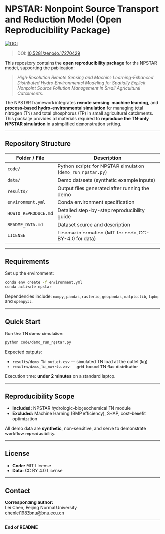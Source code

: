 # NPSTAR: Nonpoint Source Transport and Reduction Model (Open Reproducibility Package)

[![DOI](https://zenodo.org/badge/DOI/10.5281/zenodo.17270429.svg)](https://doi.org/10.5281/zenodo.17270429)

> DOI: [10.5281/zenodo.17270429](https://doi.org/10.5281/zenodo.17270429)

This repository contains the **open reproducibility package** for the NPSTAR model, supporting the publication:

> *High-Resolution Remote Sensing and Machine Learning-Enhanced Distributed Hydro-Environmental Modeling for Spatially Explicit Nonpoint Source Pollution Management in Small Agricultural Catchments.*

The NPSTAR framework integrates **remote sensing**, **machine learning**, and **process-based hydro-environmental simulation** for managing total nitrogen (TN) and total phosphorus (TP) in small agricultural catchments.  
This package provides all materials required to **reproduce the TN-only NPSTAR simulation** in a simplified demonstration setting.

---

## Repository Structure

| Folder / File | Description |
|----------------|-------------|
| `code/` | Python scripts for NPSTAR simulation (`demo_run_npstar.py`) |
| `data/` | Demo datasets (synthetic example inputs) |
| `results/` | Output files generated after running the demo |
| `environment.yml` | Conda environment specification |
| `HOWTO_REPRODUCE.md` | Detailed step-by-step reproducibility guide |
| `README_DATA.md` | Dataset source and description |
| `LICENSE` | License information (MIT for code, CC-BY-4.0 for data) |

---

## Requirements

Set up the environment:

```bash
conda env create -f environment.yml
conda activate npstar
```

Dependencies include: `numpy`, `pandas`, `rasterio`, `geopandas`, `matplotlib`, `tqdm`, and `openpyxl`.

---

## Quick Start

Run the TN demo simulation:

```bash
python code/demo_run_npstar.py
```

Expected outputs:  
- `results/demo_TN_outlet.csv` — simulated TN load at the outlet (kg)  
- `results/demo_TN_matrix.csv` — grid-based TN flux distribution  

Execution time: **under 2 minutes** on a standard laptop.

---

## Reproducibility Scope

- **Included:** NPSTAR hydrologic–biogeochemical TN module  
- **Excluded:** Machine learning (BMP efficiency), SHAP, cost–benefit optimization  

All demo data are **synthetic**, non-sensitive, and serve to demonstrate workflow reproducibility.

---

## License

- **Code:** MIT License  
- **Data:** CC BY 4.0 License  
---

## Contact

**Corresponding author:**  
Lei Chen, Beijing Normal University  
chenlei1982bnu@bnu.edu.cn  

---

**End of README**
